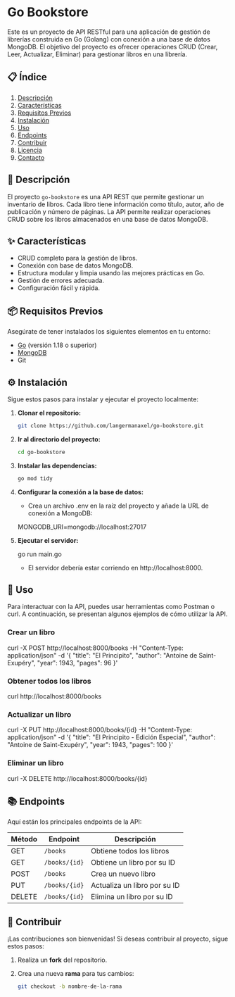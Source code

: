 # Go Bookstore

Este es un proyecto de API RESTful para una aplicación de gestión de librerías construida en Go (Golang) con conexión a una base de datos MongoDB. El objetivo del proyecto es ofrecer operaciones CRUD (Crear, Leer, Actualizar, Eliminar) para gestionar libros en una librería.

## 📋 Índice

1. [Descripción](#-descripción)
2. [Características](#-características)
3. [Requisitos Previos](#-requisitos-previos)
4. [Instalación](#-instalación)
5. [Uso](#-uso)
6. [Endpoints](#-endpoints)
7. [Contribuir](#-contribuir)
8. [Licencia](#-licencia)
9. [Contacto](#-contacto)

## 📖 Descripción

El proyecto `go-bookstore` es una API REST que permite gestionar un inventario de libros. Cada libro tiene información como título, autor, año de publicación y número de páginas. La API permite realizar operaciones CRUD sobre los libros almacenados en una base de datos MongoDB.

## ✨ Características

- CRUD completo para la gestión de libros.
- Conexión con base de datos MongoDB.
- Estructura modular y limpia usando las mejores prácticas en Go.
- Gestión de errores adecuada.
- Configuración fácil y rápida.

## 📦 Requisitos Previos

Asegúrate de tener instalados los siguientes elementos en tu entorno:

- [Go](https://golang.org/doc/install) (versión 1.18 o superior)
- [MongoDB](https://www.mongodb.com/try/download/community)
- Git

## ⚙️ Instalación

Sigue estos pasos para instalar y ejecutar el proyecto localmente:

1. **Clonar el repositorio:**
   
   ```bash
   git clone https://github.com/langermanaxel/go-bookstore.git

2. **Ir al directorio del proyecto:**

   ```bash
   cd go-bookstore

3. **Instalar las dependencias:**

   ```bash
   go mod tidy

4. **Configurar la conexión a la base de datos:**
   - Crea un archivo .env en la raíz del proyecto y añade la URL de conexión a MongoDB:

   MONGODB_URI=mongodb://localhost:27017

5. **Ejecutar el servidor:**

   go run main.go

   - El servidor debería estar corriendo en http://localhost:8000.

## 🚀 Uso

Para interactuar con la API, puedes usar herramientas como Postman o curl. A continuación, se presentan algunos ejemplos de cómo utilizar la API.

### Crear un libro

curl -X POST http://localhost:8000/books -H "Content-Type: application/json" -d '{
    "title": "El Principito",
    "author": "Antoine de Saint-Exupéry",
    "year": 1943,
    "pages": 96
}'

### Obtener todos los libros

curl http://localhost:8000/books

### Actualizar un libro

curl -X PUT http://localhost:8000/books/{id} -H "Content-Type: application/json" -d '{
    "title": "El Principito - Edición Especial",
    "author": "Antoine de Saint-Exupéry",
    "year": 1943,
    "pages": 100
}'

### Eliminar un libro

curl -X DELETE http://localhost:8000/books/{id}

## 📚 Endpoints

Aquí están los principales endpoints de la API:

| Método | Endpoint           | Descripción                     |
|--------|--------------------|---------------------------------|
| GET    | `/books`            | Obtiene todos los libros        |
| GET    | `/books/{id}`       | Obtiene un libro por su ID      |
| POST   | `/books`            | Crea un nuevo libro             |
| PUT    | `/books/{id}`       | Actualiza un libro por su ID    |
| DELETE | `/books/{id}`       | Elimina un libro por su ID      |

## 🤝 Contribuir

¡Las contribuciones son bienvenidas! Si deseas contribuir al proyecto, sigue estos pasos:

1. Realiza un **fork** del repositorio.
2. Crea una nueva **rama** para tus cambios:
   
   ```bash
   git checkout -b nombre-de-la-rama

   
